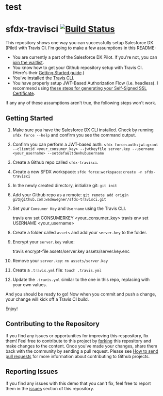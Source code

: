# test
# sfdx-travisci [![Build Status](https://travis-ci.org/wadewegner/sfdx-travisci.svg?branch=master)](https://travis-ci.org/wadewegner/sfdx-travisci)

This repository shows one way you can successfully setup Salesforce DX (Pilot) with Travis CI. I'm going to make a few assumptions in this README:

- You are currently a part of the Salesforce DX Pilot. If you're not, you can [join the waitlist](http://go.pardot.com/l/27572/2017-01-23/6gh89x).
- You know how to get your Github repository setup with Travis CI. (Here's their [Getting Started guide](https://docs.travis-ci.com/user/getting-started/).)
- You've installed the [Travis CLI](https://github.com/travis-ci/travis.rb#installation). 
- You have properly setup JWT-Based Authorization Flow (i.e. headless). I recommend using [these steps for generating your Self-Signed SSL Certificate](https://devcenter.heroku.com/articles/ssl-certificate-self). 

If any any of these assumptions aren't true, the following steps won't work.

## Getting Started

1) Make sure you have the Salesforce DX CLI installed. Check by running `sfdx force --help` and confirm you see the command output.

2) Confirm you can perform a JWT-based auth: `sfdx force:auth:jwt:grant --clientid <your_consumer_key> --jwtkeyfile server.key --username <your_username> --setdefaultdevhubusername`

3) Create a Github repo called `sfdx-travisci`.

4) Create a new SFDX workspace: `sfdx force:workspace:create -n sfdx-travisci`

5) In the newly created directory, initialize git: `git init`

6) Add your Github repo as a remote: `git remote add origin git@github.com:wadewegner/sfdx-travisci.git`

7) Set your `Consumer Key` and `Username` using the Travis CLI.

    travis env set CONSUMERKEY <your_consumer_key>
    travis env set USERNAME <your_username>

8) Create a folder called `assets` and add your `server.key` to the folder.

9) Encrypt your `server.key` value:

    travis encrypt-file assets/server.key assets/server.key.enc

10) Remove your `server.key`: `rm assets/server.key`

11) Create a `.travis.yml` file: `touch .travis.yml`

12) Update the `.travis.yml` similar to the one in this repo, replacing with your own values.

And you should be ready to go! Now when you commit and push a change, your change will kick off a Travis CI build.

Enjoy!

## Contributing to the Repository ###

If you find any issues or opportunities for improving this respository, fix them!  Feel free to contribute to this project by [forking](http://help.github.com/fork-a-repo/) this repository and make changes to the content.  Once you've made your changes, share them back with the community by sending a pull request. Please see [How to send pull requests](http://help.github.com/send-pull-requests/) for more information about contributing to Github projects.

## Reporting Issues ###

If you find any issues with this demo that you can't fix, feel free to report them in the [issues](https://github.com/wadewegner/sfdx-travisci/issues) section of this repository.

